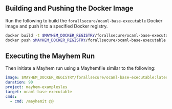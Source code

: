## Building and Pushing the Docker Image

Run the following to build the `forallsecure/ocaml-base-executable` Docker image and push it to a specified Docker registry.

```sh
docker build -t $MAYHEM_DOCKER_REGISTRY/forallsecure/ocaml-base-executable .
docker push $MAYHEM_DOCKER_REGISTRY/forallsecure/ocaml-base-executable
```

## Executing the Mayhem Run

Then initiate a Mayhem run using a Mayhemfile similar to the following:

```yaml
image: $MAYHEM_DOCKER_REGISTRY/forallsecure/ocaml-base-executable:latest
duration: 90
project: mayhem-examplesles
target: ocaml-base-executable
cmds:
  - cmd: /mayhemit @@
```
